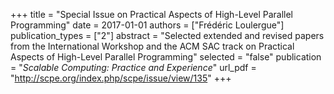 +++
title = "Special Issue on Practical Aspects of High-Level  Parallel Programming"
date = 2017-01-01
authors = ["Frédéric Loulergue"]
publication_types = ["2"]
abstract = "Selected extended and revised papers from the  International Workshop and the ACM SAC track on  Practical Aspects of High-Level Parallel  Programming"
selected = "false"
publication = "*Scalable Computing: Practice and Experience*"
url_pdf = "http://scpe.org/index.php/scpe/issue/view/135"
+++

